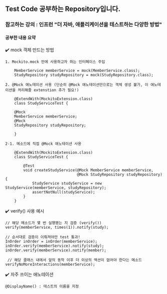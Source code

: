 ## Test Code 공부하는 Repository입니다.
### 참고하는 강의 : 인프런 "더 자바, 애플리케이션을 테스트하는 다양한 방법"

#### 공부한 내용 요약


✔️ mock 객체 만드는 방법

    1. Mockito.mock 안에 사용하고자 하는 인터페이스 주입

        MemberService memberService = mock(MemberService.class);
        StudyRepository studyRepository = mock(StudyRepository.class);

    2. @Mock 애노테이션 사용 (단순히 @Mock 애노테이션만으로는 객체 생성 불가, 이 애노테이션을 처리해줄 extenstion 추가 필요!)
        
        @ExtendWith(MockitoExtension.class)
        class StudyServiceTest {
        
        @Mock
        MemberService memberService;
        @Mock
        StudyRepository studyRepository;

        }

    2-1. 메소드에 직접 @Mock 애노테이션 사용
       
        @ExtendWith(MockitoExtension.class)
        class StudyServiceTest {

            @Test
            void createStudyService(@Mock MemberService memberService,
                                    @Mock StudyRepository studyRepository) {
                StudyService studyService = new StudyService(memberService, studyRepository);
                assertNotNull(studyService);
            }
        }




✔️ verify() 사용 예시

    // 해당 메소드가 몇 번 실행됐는 지 검증 (verify())
    verify(memberService, times(1)).notify(study);

    // 순서대로 검증이 이뤄져야만 test 통과!
    InOrder inOrder = inOrder(memberService);
    inOrder.verify(memberService).notify(study);
    inOrder.verify(memberService).notify(member);

     // 해당 클래스 내에서 앞의 동작 이후 더 이상의 액션이 없어야 한다는 메소드
    verifyNoMoreInteractions(memberService);

✔️ 자주 쓰이는 애노테이션

    @DisplayName() : 테스트의 이름을 지정
